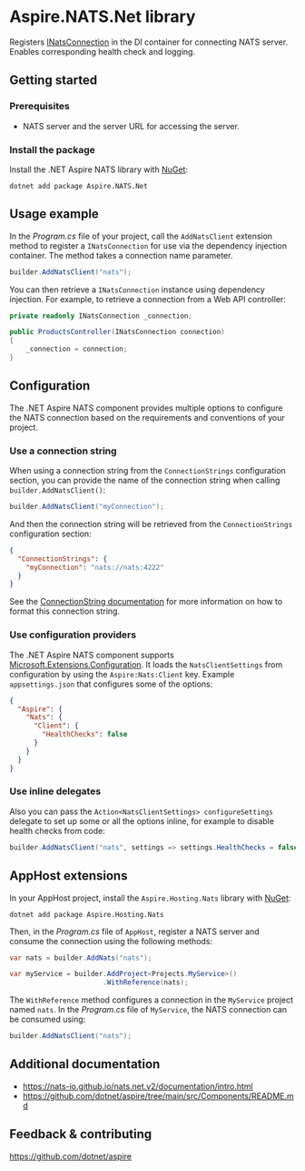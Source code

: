 # Aspire.NATS.Net library

Registers [INatsConnection](https://nats-io.github.io/nats.net.v2/api/NATS.Client.Core.INatsConnection.html) in the DI container for connecting NATS server. Enables corresponding health check and logging.

## Getting started

### Prerequisites

- NATS server and the server URL for accessing the server.

### Install the package

Install the .NET Aspire NATS library with [NuGet](https://www.nuget.org):

```dotnetcli
dotnet add package Aspire.NATS.Net
```

## Usage example

In the _Program.cs_ file of your project, call the `AddNatsClient` extension method to register a `INatsConnection` for use via the dependency injection container. The method takes a connection name parameter.

```csharp
builder.AddNatsClient("nats");
```

You can then retrieve a `INatsConnection` instance using dependency injection. For example, to retrieve a connection from a Web API controller:

```csharp
private readonly INatsConnection _connection;

public ProductsController(INatsConnection connection)
{
    _connection = connection;
}
```

## Configuration

The .NET Aspire NATS component provides multiple options to configure the NATS connection based on the requirements and conventions of your project.

### Use a connection string

When using a connection string from the `ConnectionStrings` configuration section, you can provide the name of the connection string when calling `builder.AddNatsClient()`:

```csharp
builder.AddNatsClient("myConnection");
```

And then the connection string will be retrieved from the `ConnectionStrings` configuration section:

```json
{
  "ConnectionStrings": {
    "myConnection": "nats://nats:4222"
  }
}
```

See the [ConnectionString documentation](https://docs.nats.io/using-nats/developer/connecting#nats-url) for more information on how to format this connection string.

### Use configuration providers

The .NET Aspire NATS component supports [Microsoft.Extensions.Configuration](https://learn.microsoft.com/dotnet/api/microsoft.extensions.configuration). It loads the `NatsClientSettings` from configuration by using the `Aspire:Nats:Client` key. Example `appsettings.json` that configures some of the options:

```json
{
  "Aspire": {
    "Nats": {
      "Client": {
        "HealthChecks": false
      }
    }
  }
}
```

### Use inline delegates

Also you can pass the `Action<NatsClientSettings> configureSettings` delegate to set up some or all the options inline, for example to disable health checks from code:

```csharp
builder.AddNatsClient("nats", settings => settings.HealthChecks = false);
```

## AppHost extensions

In your AppHost project, install the `Aspire.Hosting.Nats` library with [NuGet](https://www.nuget.org):

```dotnetcli
dotnet add package Aspire.Hosting.Nats
```

Then, in the _Program.cs_ file of `AppHost`, register a NATS server and consume the connection using the following methods:

```csharp
var nats = builder.AddNats("nats");

var myService = builder.AddProject<Projects.MyService>()
                       .WithReference(nats);
```

The `WithReference` method configures a connection in the `MyService` project named `nats`. In the _Program.cs_ file of `MyService`, the NATS connection can be consumed using:

```csharp
builder.AddNatsClient("nats");
```

## Additional documentation

* https://nats-io.github.io/nats.net.v2/documentation/intro.html
* https://github.com/dotnet/aspire/tree/main/src/Components/README.md

## Feedback & contributing

https://github.com/dotnet/aspire
